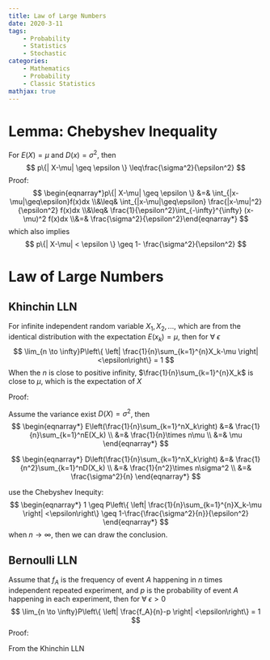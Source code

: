 ```yaml
---
title: Law of Large Numbers
date: 2020-3-11
tags: 
	- Probability
	- Statistics
	- Stochastic
categories: 
	- Mathematics
	- Probability
	- Classic Statistics
mathjax: true
---
```

# Lemma: Chebyshev Inequality

For $E(X) = \mu$ and $D(x) = \sigma^2$, then
$$
p\{| X-\mu| \geq \epsilon \} \leq\frac{\sigma^2}{\epsilon^2}
$$
Proof:
$$
\begin{eqnarray*}p\{| X-\mu| \geq \epsilon \} &=& \int_{|x-\mu|\geq\epsilon}f(x)dx \\&\leq& \int_{|x-\mu|\geq\epsilon} \frac{|x-\mu|^2}{\epsilon^2} f(x)dx \\&\leq& \frac{1}{\epsilon^2}\int_{-\infty}^{\infty} (x-\mu)^2 f(x)dx \\&=& \frac{\sigma^2}{\epsilon^2}\end{eqnarray*}
$$
which also implies
$$
p\{| X-\mu| < \epsilon \} \geq 1- \frac{\sigma^2}{\epsilon^2}
$$

# Law of Large Numbers

## Khinchin LLN

For infinite independent random variable $X_1, X_2, ...$, which are from the identical distribution with the expectation $E(x_k) = \mu$, then for $\forall ~ \epsilon$
$$
\lim_{n \to \infty}P\left\{ \left| \frac{1}{n}\sum_{k=1}^{n}X_k-\mu \right| <\epsilon\right\} = 1
$$
When the $n$ is close to positive infinity, $\frac{1}{n}\sum_{k=1}^{n}X_k$ is close to $\mu$, which is the expectation of $X$ 

Proof:

Assume the variance exist $D(X) = \sigma^2$, then
$$
\begin{eqnarray*}
E\left(\frac{1}{n}\sum_{k=1}^nX_k\right) 
&=& \frac{1}{n}\sum_{k=1}^nE(X_k) \\
&=& \frac{1}{n}\times n\mu \\
&=& \mu
\end{eqnarray*}
$$

$$
\begin{eqnarray*}
D\left(\frac{1}{n}\sum_{k=1}^nX_k\right) 
&=& \frac{1}{n^2}\sum_{k=1}^nD(X_k) \\
&=& \frac{1}{n^2}\times n\sigma^2 \\
&=& \frac{\sigma^2}{n}
\end{eqnarray*}
$$

use the Chebyshev Inequity:
$$
\begin{eqnarray*}
1 \geq  P\left\{ \left| \frac{1}{n}\sum_{k=1}^{n}X_k-\mu \right| <\epsilon\right\} \geq 
1-\frac{\frac{\sigma^2}{n}}{\epsilon^2}
\end{eqnarray*}
$$
when $n\to\infty$, then we can draw the conclusion.

## Bernoulli LLN

Assume that $f_A$ is the frequency of event $A$ happening in $n$ times independent repeated experiment,  and $p$ is the probability of event $A$ happening in each experiment, then for $\forall ~ \epsilon> 0$
$$
\lim_{n \to \infty}P\left\{ \left| \frac{f_A}{n}-p \right| <\epsilon\right\} = 1
$$
Proof:

From the Khinchin LLN



